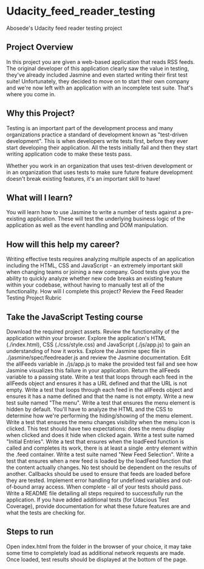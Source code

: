 # Udacity_feed_reader_testing
Abosede's Udacity feed reader testing project

## Project Overview
In this project you are given a web-based application that reads RSS feeds. The original developer of this application clearly saw the value in testing, they've already included Jasmine and even started writing their first test suite! Unfortunately, they decided to move on to start their own company and we're now left with an application with an incomplete test suite. That's where you come in.

## Why this Project?
Testing is an important part of the development process and many organizations practice a standard of development known as "test-driven development". This is when developers write tests first, before they ever start developing their application. All the tests initially fail and then they start writing application code to make these tests pass.

Whether you work in an organization that uses test-driven development or in an organization that uses tests to make sure future feature development doesn't break existing features, it's an important skill to have!

## What will I learn?
You will learn how to use Jasmine to write a number of tests against a pre-existing application. These will test the underlying business logic of the application as well as the event handling and DOM manipulation.

## How will this help my career?
Writing effective tests requires analyzing multiple aspects of an application including the HTML, CSS and JavaScript - an extremely important skill when changing teams or joining a new company.
Good tests give you the ability to quickly analyze whether new code breaks an existing feature within your codebase, without having to manually test all of the functionality.
How will I complete this project?
Review the Feed Reader Testing Project Rubric

## Take the JavaScript Testing course
Download the required project assets.
Review the functionality of the application within your browser.
Explore the application's HTML (./index.html), CSS (./css/style.css) and JavaScript (./js/app.js) to gain an understanding of how it works.
Explore the Jasmine spec file in ./jasmine/spec/feedreader.js and review the Jasmine documentation.
Edit the allFeeds variable in ./js/app.js to make the provided test fail and see how Jasmine visualizes this failure in your application.
Return the allFeeds variable to a passing state.
Write a test that loops through each feed in the allFeeds object and ensures it has a URL defined and that the URL is not empty.
Write a test that loops through each feed in the allFeeds object and ensures it has a name defined and that the name is not empty.
Write a new test suite named "The menu".
Write a test that ensures the menu element is hidden by default. You'll have to analyze the HTML and the CSS to determine how we're performing the hiding/showing of the menu element.
Write a test that ensures the menu changes visibility when the menu icon is clicked. This test should have two expectations: does the menu display when clicked and does it hide when clicked again.
Write a test suite named "Initial Entries".
Write a test that ensures when the loadFeed function is called and completes its work, there is at least a single .entry element within the .feed container.
Write a test suite named "New Feed Selection".
Write a test that ensures when a new feed is loaded by the loadFeed function that the content actually changes.
No test should be dependent on the results of another.
Callbacks should be used to ensure that feeds are loaded before they are tested.
Implement error handling for undefined variables and out-of-bound array access.
When complete - all of your tests should pass.
Write a README file detailing all steps required to successfully run the application. If you have added additional tests (for Udacious Test Coverage), provide documentation for what these future features are and what the tests are checking for.

## Steps to run
Open index.html from the folder in the browser of your choice, it may take some time to completely load as additional network requests are made. Once loaded, test results should be displayed at the bottom of the page.
